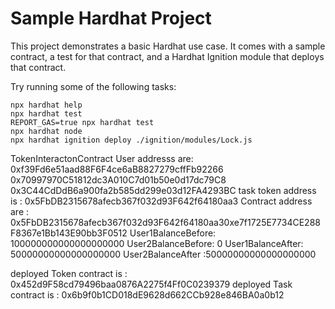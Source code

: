 # Sample Hardhat Project

This project demonstrates a basic Hardhat use case. It comes with a sample contract, a test for that contract, and a Hardhat Ignition module that deploys that contract.

Try running some of the following tasks:

```shell
npx hardhat help
npx hardhat test
REPORT_GAS=true npx hardhat test
npx hardhat node
npx hardhat ignition deploy ./ignition/modules/Lock.js
```


TokenInteractonContract
User addresss are: 0xf39Fd6e51aad88F6F4ce6aB8827279cffFb92266 0x70997970C51812dc3A010C7d01b50e0d17dc79C8  0x3C44CdDdB6a900fa2b585dd299e03d12FA4293BC
task token address is : 0x5FbDB2315678afecb367f032d93F642f64180aa3
Contract address are : 0x5FbDB2315678afecb367f032d93F642f64180aa30xe7f1725E7734CE288F8367e1Bb143E90bb3F0512
User1BalanceBefore: 100000000000000000000
User2BalanceBefore: 0
User1BalanceAfter: 50000000000000000000
User2BalanceAfter :50000000000000000000




deployed Token contract is : 0x452d9F58cd79496baa0876A2275f4Ff0C0239379
deployed Task contract is : 0x6b9f0b1CD018dE9628d662CCb928e846BA0a0b12